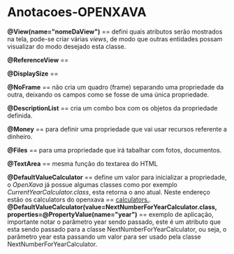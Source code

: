 # Anotacoes-OPENXAVA

<p><strong>@View(name="nomeDaView")</strong> == defini quais atributos serão mostrados na tela, pode-se criar várias <em>views</em>, de modo que outras entidades possam visualizar do modo desejado esta classe.</p>
<p><strong>@ReferenceView</strong> ==  </p>
<p><strong>@DisplaySize</strong> ==  </p>
<p><strong>@NoFrame</strong> == não cria um quadro (frame) separando uma propriedade da outra, deixando os campos como se fosse de uma única propriedade.</p>
<p><strong>@DescriptionList</strong> == cria um combo box com os objetos da propriedade definida. </p>
<p><strong>@Money</strong> == para definir uma propriedade que vai usar recursos referente a dinheiro.</p>
<p><strong>@Files</strong> == para uma propriedade que irá tabalhar com fotos, documentos.</p>
<p><strong>@TextArea</strong> ==  mesma função do textarea do HTML</p>
<p><strong>@DefaultValueCalculator</strong> == define um valor para inicializar a propriedade, o <em>OpenXava</em> já possue algumas classes como por exemplo <em>CurrentYearCalculator.class</em>, esta retorna o ano atual. Neste endereço estão os calculators do openxava ==  <a href="https://www.openxava.org/OpenXavaDoc/apidocs/org/openxava/calculators/package-summary.html" target="_blank">calculators.</a>. <strong>@DefaultValueCalculator(value=NextNumberForYearCalculator.class,
    properties=@PropertyValue(name="year")</strong> == exemplo de aplicação, importante notar o parâmetro year sendo passado, este é um atributo que esta sendo passado para a classe NextNumberForYearCalculator, ou seja, o parâmetro year esta passando um valor para ser usado pela classe NextNumberForYearCalculator.</p>


